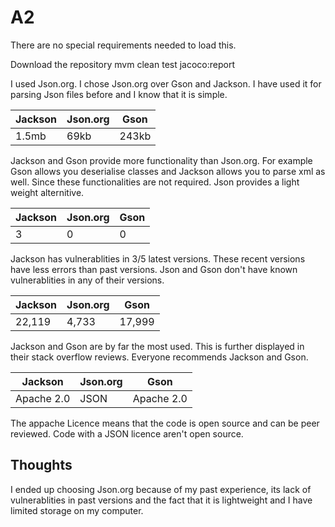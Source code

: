 # A2

There are no special requirements needed to load this. 

Download the repository
mvm clean test jacoco:report

I used Json.org. I chose Json.org over Gson and Jackson. I have used it for parsing Json files before and I know that it is simple. 

| Jackson | Json.org  | Gson  |
| ------- | --- | --- |
| 1.5mb | 69kb | 243kb |

Jackson and Gson provide more functionality than Json.org. For example Gson allows you deserialise classes and Jackson allows you to parse xml as well. Since these functionalities are not required. Json provides a light weight alternitive. 

| Jackson | Json.org  | Gson  |
| ------- | --- | --- |
| 3 | 0 | 0 |

Jackson has vulnerablities in 3/5 latest versions. These recent versions have less errors than past versions. Json and Gson don't have known vulnerablities in any of their versions.

| Jackson | Json.org  | Gson  |
| ------- | --- | --- |
| 22,119 | 4,733 | 17,999 |

Jackson and Gson are by far the most used. This is further displayed in their stack overflow reviews. Everyone recommends Jackson and Gson.

| Jackson | Json.org  | Gson  |
| ------- | --- | --- |
| Apache 2.0 | JSON | Apache 2.0 |

The appache Licence means that the code is open source and can be peer reviewed. Code with a JSON licence aren't open source. 

## Thoughts
I ended up choosing Json.org because of my past experience, its lack of vulnerablities in past versions and the fact that it is lightweight and I have limited storage on my computer.


